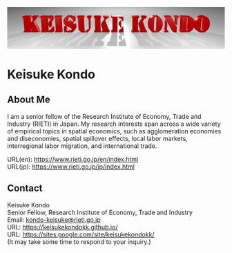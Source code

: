 
![Keisuke Kondo](img/kondo-logo.png)

# Keisuke Kondo


## About Me

I am a senior fellow of the Research Institute of Economy, Trade and Industry (RIETI) in Japan. My research interests span across a wide variety of empirical topics in spatial economics, such as agglomeration economies and diseconomies, spatial spillover effects, local labor markets, interregional labor migration, and international trade.

URL(en): https://www.rieti.go.jp/en/index.html  
URL(jp): https://www.rieti.go.jp/jp/index.html  

## Contact
Keisuke Kondo  
Senior Fellow, Research Institute of Economy, Trade and Industry  
Email: kondo-keisuke@rieti.go.jp  
URL: https://keisukekondokk.github.io/  
URL: https://sites.google.com/site/keisukekondokk/  
(It may take some time to respond to your inquiry.)  
